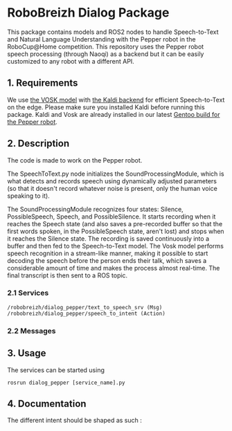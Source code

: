 # RoboBreizh Dialog Package


This package contains models and ROS2 nodes to handle Speech-to-Text and Natural Language Understanding with the Pepper robot in the RoboCup@Home competition. This repository uses the Pepper robot speech processing (through Naoqi) as a backend but it can be easily customized to any robot with a different API.

## 1. Requirements

We use [the VOSK model](https://github.com/alphacep/vosk-api) with [the Kaldi backend](https://github.com/kaldi-asr/kaldi) for efficient Speech-to-Text on the edge. Please make sure you installed Kaldi before running this package. Kaldi and Vosk are already installed in our latest [Gentoo build for the Pepper robot](https://github.com/RoboBreizh-RoboCup-Home/pepper_os_humble).


## 2. Description

The code is made to work on the Pepper robot.

The SpeechToText.py node initializes the SoundProcessingModule, which is what detects and records speech using dynamically adjusted parameters (so that it doesn't record whatever noise is present, only the human voice speaking to it).

The SoundProcessingModule recognizes four states: Silence, PossibleSpeech, Speech, and PossibleSilence. It starts recording when it reaches the Speech state (and also saves a pre-recorded buffer so that the first words spoken, in the PossibleSpeech state, aren't lost) and stops when it reaches the Silence state. The recording is saved continuously into a buffer and then fed to the Speech-to-Text model. The Vosk model performs speech recognition in a stream-like manner, making it possible to start decoding the speech before the person ends their talk, which saves a considerable amount of time and makes the process almost real-time. The final transcript is then sent to a ROS topic.


### 2.1 Services
```
/robobreizh/dialog_pepper/text_to_speech_srv (Msg)
/robobreizh/dialog_pepper/speech_to_intent (Action)
```

### 2.2 Messages

## 3. Usage
The services can be started using 

    rosrun dialog_pepper [service_name].py 

## 4. Documentation
The different intent should be shaped as such :
